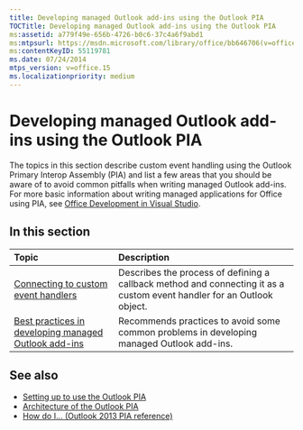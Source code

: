 ```yaml
---
title: Developing managed Outlook add-ins using the Outlook PIA
TOCTitle: Developing managed Outlook add-ins using the Outlook PIA
ms:assetid: a779f49e-656b-4726-b0c6-37c4a6f9abd1
ms:mtpsurl: https://msdn.microsoft.com/library/office/bb646706(v=office.15)
ms:contentKeyID: 55119781
ms.date: 07/24/2014
mtps_version: v=office.15
ms.localizationpriority: medium
---
```


# Developing managed Outlook add-ins using the Outlook PIA

The topics in this section describe custom event handling using the Outlook Primary Interop Assembly (PIA) and list a few areas that you should be aware of to avoid common pitfalls when writing managed Outlook add-ins. For more basic information about writing managed applications for Office using PIA, see [Office Development in Visual Studio](/visualstudio/vsto/office-and-sharepoint-development-in-visual-studio).

## In this section

|Topic|Description|
|:----|:----------|
|[Connecting to custom event handlers](connecting-to-custom-event-handlers.md) |Describes the process of defining a callback method and connecting it as a custom event handler for an Outlook object.|
|[Best practices in developing managed Outlook add-ins](best-practices-in-developing-managed-outlook-add-ins.md) |Recommends practices to avoid some common problems in developing managed Outlook add-ins.

## See also

- [Setting up to use the Outlook PIA](setting-up-to-use-the-outlook-pia.md)
- [Architecture of the Outlook PIA](architecture-of-the-outlook-pia.md)
- [How do I... (Outlook 2013 PIA reference)](how-do-i-outlook-2013-pia-reference.md)

